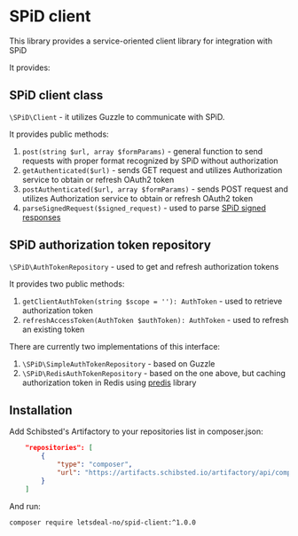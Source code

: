 # SPiD client
This library provides a service-oriented client library for integration with SPiD

It provides:
## SPiD client class
`\SPiD\Client` - it utilizes Guzzle to communicate with SPiD.

It provides public methods:
1. `post(string $url, array $formParams)` - general function to send requests with proper format recognized by SPiD without authorization 
2. `getAuthenticated($url)` - sends GET request and utilizes Authorization service to obtain or refresh OAuth2 token
3. `postAuthenticated($url, array $formParams)`  - sends POST request and utilizes Authorization service to obtain or refresh OAuth2 token
4. `parseSignedRequest($signed_request)` - used to parse [SPiD signed responses](https://techdocs.spid.no/endpoints/#signed-responses)

## SPiD authorization token repository
`\SPiD\AuthTokenRepository` - used to get and refresh authorization tokens

It provides two public methods:
1. `getClientAuthToken(string $scope = ''): AuthToken` - used to retrieve authorization token
2. `refreshAccessToken(AuthToken $authToken): AuthToken` - used to refresh an existing token

There are currently two implementations of this interface:
1. `\SPiD\SimpleAuthTokenRepository` - based on Guzzle
2. `\SPiD\RedisAuthTokenRepository` - based on the one above, but caching authorization token in Redis using [predis](https://github.com/nrk/predis) library

## Installation
Add Schibsted's Artifactory to your repositories list in composer.json:
```json
    "repositories": [
        {
            "type": "composer",
            "url": "https://artifacts.schibsted.io/artifactory/api/composer/php-local"
        }
    ]
```
And run:
```
composer require letsdeal-no/spid-client:^1.0.0
```

